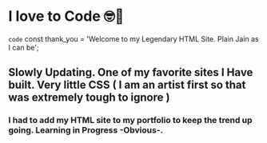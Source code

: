 # I love to Code 🤓🔰
`code` const thank_you = 'Welcome to my Legendary HTML Site. Plain Jain as I can be';

## Slowly Updating. One of my favorite sites I Have built. Very little CSS ( I am an artist first so that was extremely tough to ignore )

### I had to add my HTML site to my portfolio to keep the trend up going. Learning in Progress -Obvious-.
